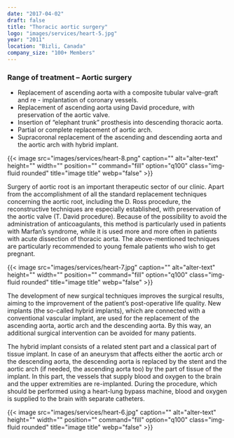 ```yaml
---
date: "2017-04-02"
draft: false
title: "Thoracic aortic surgery"
logo: "images/services/heart-5.jpg"
year: "2011"
location: "Bizli, Canada"
company_size: "100+ Members"
---
```


### Range of treatment – Aortic surgery

- Replacement of ascending aorta with a composite tubular valve-graft and re -
  implantation of coronary vessels.
- Replacement of ascending aorta using David procedure, with preservation of the
  aortic valve.
- Insertion of “elephant trunk” prosthesis into descending thoracic aorta.
- Partial or complete replacement of aortic arch.
- Supracoronal replacement of the ascending and descending aorta and the aortic
  arch with hybrid implant.

{{< image src="images/services/heart-8.png" caption="" alt="alter-text" height="" width="" position="" command="fill" option="q100" class="img-fluid rounded" title="image title" webp="false" >}}

Surgery of aortic root is an important therapeutic sector of our clinic. Apart
from the accomplishment of all the standard replacement techniques concerning
the aortic root, including the D. Ross procedure, the reconstructive techniques
are especially established, with preservation of the aortic valve (T. David
procedure). Because of the possibility to avoid the administration of
anticoagulants, this method is particularly used in patients with Marfan’s
syndrome, while it is used more and more often in patients with acute dissection
of thoracic aorta. The above-mentioned techniques are particularly recommended
to young female patients who wish to get pregnant.

{{< image src="images/services/heart-7.jpg" caption="" alt="alter-text" height="" width="" position="" command="fill" option="q100" class="img-fluid rounded" title="image title" webp="false" >}}

The development of new surgical techniques improves the surgical results, aiming
to the improvement of the patient’s post-operative life quality. New implants
(the so-called hybrid implants), which are connected with a conventional
vascular implant, are used for the replacement of the ascending aorta, aortic
arch and the descending aorta. By this way, an additional surgical intervention
can be avoided for many patients.

The hybrid implant consists of a related stent part and a classical part of
tissue implant. In case of an aneurysm that affects either the aortic arch or
the descending aorta, the descending aorta is replaced by the stent and the
aortic arch (if needed, the ascending aorta too) by the part of tissue of the
implant. In this part, the vessels that supply blood and oxygen to the brain and
the upper extremities are re-implanted. During the procedure, which should be
performed using a heart-lung bypass machine, blood and oxygen is supplied to the
brain with separate catheters.

{{< image src="images/services/heart-6.jpg" caption="" alt="alter-text" height="" width="" position="" command="fill" option="q100" class="img-fluid rounded" title="image title" webp="false" >}}

